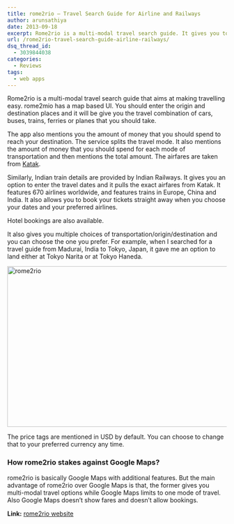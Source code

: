 ```yaml
---
title: rome2rio – Travel Search Guide for Airline and Railways
author: arunsathiya
date: 2013-09-18
excerpt: Rome2rio is a multi-modal travel search guide. It gives you to decide your travel routes by cars, trains, buses, ferries or planes along with the expenses.
url: /rome2rio-travel-search-guide-airline-railways/
dsq_thread_id:
  - 3039844038
categories:
  - Reviews
tags:
  - web apps
---
```

Rome2rio is a multi-modal travel search guide that aims at making travelling easy. rome2mio has a map based UI. You should enter the origin and destination places and it will be give you the travel combination of cars, buses, trains, ferries or planes that you should take.

The app also mentions you the amount of money that you should spend to reach your destination. The service splits the travel mode. It also mentions the amount of money that you should spend for each mode of transportation and then mentions the total amount. The airfares are taken from <a href="http://katak.com/" onclick="_gaq.push(['_trackEvent', 'outbound-article', 'http://katak.com/', 'Katak']);" title="Katak">Katak</a>.

Similarly, Indian train details are provided by Indian Railways. It gives you an option to enter the travel dates and it pulls the exact airfares from Katak. It features 670 airlines worldwide, and features trains in Europe, China and India. It also allows you to book your tickets straight away when you choose your dates and your preferred airlines.

Hotel bookings are also available.

It also gives you multiple choices of transportation/origin/destination and you can choose the one you prefer. For example, when I searched for a travel guide from Madurai, India to Tokyo, Japan, it gave me an option to land either at Tokyo Narita or at Tokyo Haneda.

[<img class="aligncenter size-medium wp-image-76507" alt="rome2rio" src="http://cdn.devilsworkshop.org/files/2013/07/rome2rio-600x368.png" width="600" height="368" />][1]

The price tags are mentioned in USD by default. You can choose to change that to your preferred currency any time.

### How rome2rio stakes against Google Maps?

rome2rio is basically Google Maps with additional features. But the main advantage of rome2rio over Google Maps is that, the former gives you multi-modal travel options while Google Maps limits to one mode of travel. Also Google Maps doesn&#8217;t show fares and doesn&#8217;t allow bookings.

**Link:** <a href="http://www.rome2rio.com/" onclick="_gaq.push(['_trackEvent', 'outbound-article', 'http://www.rome2rio.com/', 'rome2rio website']);" title="rome2rio">rome2rio website</a>

 [1]: http://cdn.devilsworkshop.org/files/2013/07/rome2rio.png
